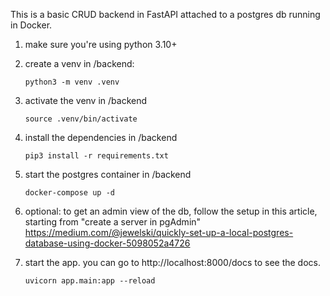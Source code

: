 This is a basic CRUD backend in FastAPI attached to a postgres db running in Docker. 

1. make sure you're using python 3.10+

2. create a venv in /backend:
   
    ```python3 -m venv .venv```
   
4. activate the venv in /backend
   
    ```source .venv/bin/activate```

5. install the dependencies in /backend

   ```pip3 install -r requirements.txt```

6. start the postgres container in /backend

    ```docker-compose up -d```

7. optional: to get an admin view of the db, follow the setup in this article, starting from "create a server in pgAdmin" https://medium.com/@jewelski/quickly-set-up-a-local-postgres-database-using-docker-5098052a4726

8. start the app. you can go to http://localhost:8000/docs to see the docs.  

    ```uvicorn app.main:app --reload```

